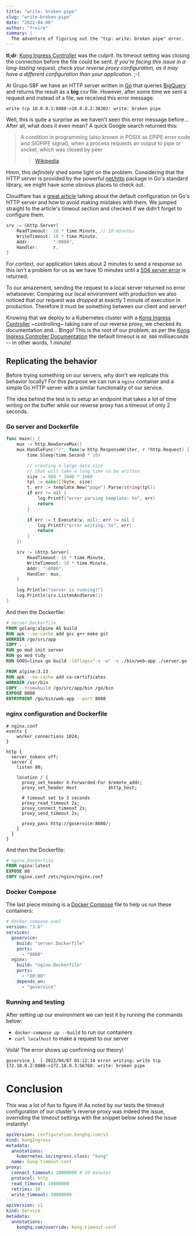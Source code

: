 ```yaml
---
title: "write: broken pipe"
slug: "write-broken-pipe"
date: "2022-04-06"
author: "freire"
summary: |
  The adventure of figuring out the "tcp: write: broken pipe" error.
---
```


**tl;dr**: [Kong Ingress Controller][] was the culprit. Its timeout setting was closing the
connection before the file could be sent. _If you're facing this issue in a
long-lasting request, check your reverse proxy configuration, as it may have a
different configuration than your application._ ;-)

At Grupo SBF we have an HTTP server written in [Go](https://go.dev/) that
queries [BigQuery](https://cloud.google.com/bigquery) and returns the result
as a **big** csv file. However, after some time we sent a request and instead
of a file, we received this error message:

```
write tcp 10.0.0.1:8080->10.0.0.2:38302: write: broken pipe
```

Well, this is quite a surprise as we haven't seen this error message before...
After all, what does it even mean? A quick Google search returned this:

> A condition in programming (also known in POSIX as EPIPE error code and
> SIGPIPE signal), when a process requests an output to pipe or socket, which
> was closed by peer
>
> > [Wikipedia](https://en.wikipedia.org/wiki/Broken_pipe)

Hmm, this _definitely_ shed some light on the problem. Considering that the
HTTP server is provided by the powerful [net/http](https://pkg.go.dev/net/http)
package in Go's standard library, we might have some obvious places to check
out.

Cloudflare has a [great
article](https://blog.cloudflare.com/exposing-go-on-the-internet/) talking
about the default configuration on Go's HTTP server and how to avoid making
mistakes with them. We jumped straight to the article's timeout section and
checked if we didn't forget to configure them.

```go
srv := &http.Server{
	ReadTimeout:  10 * time.Minute, // 10 minutes
	WriteTimeout: 10 * time.Minute,
	Addr:         ":8080",
	Handler:      r,
}
```

For context, our application takes about 2 minutes to send a response so this
isn't a problem for us as we have 10 minutes until a [504 server
error](https://developer.mozilla.org/en-US/docs/Web/HTTP/Status/504) is
returned.

To our amazement, sending the request to a local server returned no error
whatsoever. Comparing our local environment with production we also noticed
that our request was _dropped_ at exactly 1 minute of execution in production.
Therefore it must be something between our client and server!

Knowing that we deploy to a Kubernetes cluster with a [Kong Ingress
Controller][] ~controlling~ taking care of our reverse proxy, we checked its
documentation and... Bingo! This is the root of our problem, as per the [Kong
Ingress Controller Documentation][] the default timeout is `60_000`
milliseconds -- in other words, 1 minute!

## Replicating the behavior

Before trying something on our servers, why don't we replicate this behavior
locally? For this purpose we can run a `nginx` container and a simple Go HTTP
server with a similar functionality of our service.

The idea behind the test is to setup an endpoint that takes a lot of time writing
on the buffer while our reverse proxy has a timeout of only 2 seconds.

### Go server and Dockerfile

```go
func main() {
    mux := http.NewServeMux()
    mux.HandleFunc("/", func(w http.ResponseWriter, r *http.Request) {
        time.Sleep(time.Second * 10)

        // creating a large data size
        // that will take a long time to be written
        size := 900 * 1000 * 1000
        tpl := make([]byte, size)
        t, err := template.New("page").Parse(string(tpl))
        if err != nil {
            log.Printf("error parsing template: %s", err)
            return
        }

        if err := t.Execute(w, nil); err != nil {
            log.Printf("error writing: %s", err)
            return
        }
    })

    srv := &http.Server{
        ReadTimeout: 10 * time.Minute,
        WriteTimeout: 10 * time.Minute,
        Addr: ":8080",
        Handler: mux,
    }

    log.Println("server is running!")
    log.Println(srv.ListenAndServe())
}
```
And then the Dockerfile:

```Dockerfile
# server.Dockerfile
FROM golang:alpine AS build
RUN apk --no-cache add gcc g++ make git
WORKDIR /go/src/app
COPY . .
RUN go mod init server
RUN go mod tidy
RUN GOOS=linux go build -ldflags="-s -w" -o ./bin/web-app ./server.go

FROM alpine:3.13
RUN apk --no-cache add ca-certificates
WORKDIR /usr/bin
COPY --from=build /go/src/app/bin /go/bin
EXPOSE 8080
ENTRYPOINT /go/bin/web-app --port 8080
```

### nginx configuration and Dockerfile

```ucl
# nginx.conf
events {
    worker_connections 1024;
}

http {
  server_tokens off;
  server {
    listen 80;

    location / {
      proxy_set_header X-Forwarded-For $remote_addr;
      proxy_set_header Host            $http_host;

      # timeout set to 2 seconds
      proxy_read_timeout 2s;
      proxy_connect_timeout 2s;
      proxy_send_timeout 2s;

      proxy_pass http://goservice:8080/;
    }
  }
}
```

And then the Dockerfile:

```Dockerfile
# nginx.Dockerfile
FROM nginx:latest
EXPOSE 80
COPY nginx.conf /etc/nginx/nginx.conf
```

### Docker Compose

The last piece missing is a [Docker Compose](https://docs.docker.com/compose/)
file to help us run these containers:

```yaml
# docker-compose.yaml
version: "3.6"
services:
  goservice:
    build: "server.Dockerfile"
    ports:
      - "8080"
  nginx:
    build: "nginx.Dockerfile"
    ports:
      - "80:80"
    depends_on:
      - "goservice"
```

### Running and testing

After setting up our environment we can test it by running the commands below:

- `docker-compose up --build` to run our containers
- `curl localhost` to make a request to our server

Voilá! The error shows up confirming our theory!

```shell
goservice_1  | 2022/04/07 01:12:14 error writing: write tcp 172.18.0.2:8080->172.18.0.3:56768: write: broken pipe
```

# Conclusion

This was a lot of fun to figure it! As noted by our tests the timeout
configuration of our cluster's reverse proxy was indeed the issue, overriding
the timeout settings with the snippet below solved the issue instantly!

```yaml
apiVersion: configuration.konghq.com/v1
kind: KongIngress
metadata:
  annotations:
    kubernetes.io/ingress.class: "kong"
  name: kong-timeout-conf
proxy:
  connect_timeout: 10000000 # 10 minutes
  protocol: http
  read_timeout: 10000000
  retries: 10
  write_timeout: 10000000
---
apiVersion: v1
kind: Service
metadata:
  annotations:
    konghq.com/override: kong-timeout-conf
```

[kong ingress controller documentation]: https://docs.konghq.com/gateway/1.1.x/reference/proxy/#3-proxying-and-upstream-timeouts
[kong ingress controller]: https://docs.konghq.com/kubernetes-ingress-controller/
